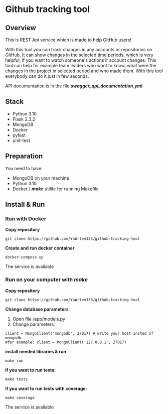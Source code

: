 # Github tracking tool

## Overview
This is REST Api service which is made to help GitHub users!

With this tool you can track changes in any accounts or repositories 
on GitHub. It can show changes in the selected time periods, which is very
helpful, if you want to watch someone's actions ir account changes.
This tool can help for example team leaders who want to know, what were 
the changes in the project in selected period and who made them. With
this tool everybody can do it just in few seconds.

API documentation is in the file  ***swagger_api_documentation.yml***

## Stack

+ Python 3.10
+ Flask 2.3.2
+ MongoDB
+ Docker
+ pytest
+ unit-test
  
## Preparation

You need to have: 
+ MongoDB on your machine
+ Python 3.10 
+ Docker / ***make*** utilite for running Makefile

## Install & Run

### Run with Docker

**Copy repository**
```shell
git clone https://github.com/YaArtem333/github-tracking-tool
```

**Create and run docker container**
```shell
docker-compose up
```
The service is available

### Run on your computer with ***make*** ###

**Copy repository**
```shell
git clone https://github.com/YaArtem333/github-tracking-tool
```

**Change database parameters**

1) Open file /app/models.py
2) Change parameters:
```shell
client = MongoClient('mongodb', 27017) # write your host insted of mongodb
#for example: client = MongoClient('127.0.0.1', 27017)
```

**install needed libraries & run**
```shell
make run
```

**if you want to run tests:**
```shell
make tests
```

**if you want to run tests with coverage:**
```shell
make coverage
```

The service is available